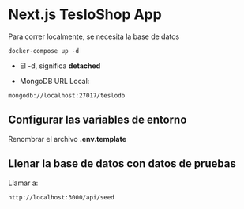 # Next.js TesloShop App
Para correr localmente, se necesita la base de datos
```
docker-compose up -d
```

* El -d, significa __detached__

* MongoDB URL Local:
```
mongodb://localhost:27017/teslodb
```

## Configurar las variables de entorno
Renombrar el archivo __.env.template__

## Llenar la base de datos con datos de pruebas
Llamar a:
```
http://localhost:3000/api/seed
```